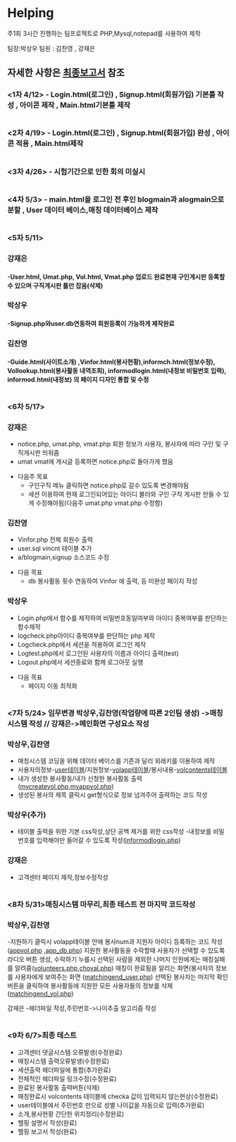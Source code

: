 # Helping

주1회 3시간 진행하는 팀프로젝트로 PHP,Mysql,notepad를 사용하여 제작

팀장:박상우 팀원 : 김찬영 , 강재은

## 자세한 사항은 [최종보고서](https://github.com/chanyoungkim1/HelpingProject_PHP-MYSQL/commit/19236cc4d318d67ba16bfcc39468c792f896232f) 참조

### <1차 4/12> - Login.html(로그인) , Signup.html(회원가입) 기본틀 작성 , 아이콘 제작 , Main.html기본틀 제작
#
### <2차 4/19> - Login.html(로그인) , Signup.html(회원가입) 완성 , 아이콘 적용 , Main.html제작
#
### <3차 4/26> - 시험기간으로 인한 회의 미실시
#
### <4차 5/3>  - main.html을 로그인 전 후인 blogmain과 alogmain으로 분할 , User 데이터 베이스,매칭 데이터베이스 제작
#
### <5차 5/11>
### 강재은
#### -User.html, Umat.php, Vol.html, Vmat.php 업로드 완료현재 구인게시판 등록할 수 있으며 구직게시판 틀만 잡음(삭제)

### 박상우
#### -Signup.php와user.db연동하여 회원등록이 가능하게 제작완료

### 김찬영
#### -Guide.html(사이트소개) ,Vinfor.html(봉사현황),informch.html(정보수정), Vollookup.html(봉사활동 내역조회), informodlogin.html(내정보 비밀번호 입력), informod.html(내정보) 의 페이지 디자인 통합 및 수정
#
### <6차 5/17>

### 강재은
* notice.php, umat.php, vmat.php 회원 정보가 사용자, 봉사자에 따라 구인 및 구직게시판 띄워줌 
* umat vmat에 게시글 등록하면 notice.php로 돌아가게 했음
+ 다음주 목표
  + 구인구직 메뉴 클릭하면 notice.php로 갈수 있도록 변경해야됨
  + 세션 이용하여 현재 로그인되어있는 아이디 불러와 구인 구직 게시판 만들 수 있게 수정해야됨(다음주 umat.php vmat.php 수정함)

### 김찬영
* Vinfor.php 전체 회원수 출력 
* user.sql vincnt 테이블 추가 
* a/blogmain,signup 소스코드 수정
+ 다음 목표 
    + db 봉사활동 횟수 연동하여 Vinfor 에 출력, 등 미완성 페이지 작성

### 박상우
 * Login.php에서 함수를 제작하여 비밀번호동일여부와 아이디 중복여부를 판단하는 함수제작
 * logcheck.php아이디 중복여부를 판단하는 php 제작
 * Logcheck.php에서 세션을 적용하여 로그인 제작
 * Logtest.php에서 로그인된 사용자의 이름과 아이디 출력(test)
 * Logout.php에서 세션종료와 함께 로그아웃 실행

 + 다음 목표
    + 페이지 이동 최적화
#

### <7차 5/24> 임무변경 박상우,김찬영(작업량에 따른 2인팀 생성) ->매칭시스템 작성 // 강재은->메인화면 구성요소 작성

### 박상우,김찬영
 * 매칭시스템 코딩을 위해 데이터 베이스를 기존과 달리 외래키를 이용하여 제작
 * 사용자의정보-[user테이블](https://github.com/chanyoungkim1/HelpingProject_PHP-MYSQL/blob/main/database/user.sql)/지원정보-[volapp테이블](https://github.com/chanyoungkim1/HelpingProject_PHP-MYSQL/blob/main/database/volapp.sql)/봉사내용-[volcontents테이블](https://github.com/chanyoungkim1/HelpingProject_PHP-MYSQL/blob/main/database/volcontents.sql)
 * 내가 생성한 봉사활동/내가 신청한 봉사활동 출력([mycreatevol.php](https://github.com/chanyoungkim1/HelpingProject_PHP-MYSQL/blob/main/mycreatevol.php),[myappvol.php](https://github.com/chanyoungkim1/HelpingProject_PHP-MYSQL/blob/main/myappvol.php))
 * 생성된 봉사의 제목 클릭시 get형식으로 정보 넘겨주어 출력하는 코드 작성

### 박상우(추가)
 * 테이블 출력을 위한 기본 css작성,상단 공백 제거를 위한 css작성 -내정보를 비밀번호를 입력해야만 들어갈 수 있도록 작성([informodlogin.php](https://github.com/chanyoungkim1/HelpingProject_PHP-MYSQL/blob/main/informodlogin.php ))

### 강재은
 * 고객센터 페이지 제작,정보수정작성
#

### <8차 5/31>매칭시스템 마무리,최종 테스트 전 마지막 코드작성

### 박상우,김찬영
-지원하기 클릭시 volapp테이블 안에 봉사num과 지원자 아이디 등록하는 코드 작성([appvol.php](https://github.com/chanyoungkim1/HelpingProject_PHP-MYSQL/blob/main/appvol.php ) ,[app_db.php](https://github.com/chanyoungkim1/HelpingProject_PHP-MYSQL/blob/main/app_db.php ))
지원한 봉사활동을 수락할때 사용자가 선택할 수 있도록 라디오 버튼 생성, 수락하기 누를시 선택된 사람을 제외한 나머지 인원에게는 매칭실패를 알려줌([volunteers.php](https://github.com/chanyoungkim1/HelpingProject_PHP-MYSQL/blob/main/volunteers.php),[choval.php](https://github.com/chanyoungkim1/HelpingProject_PHP-MYSQL/blob/main/choval.php ))
매칭이 완료됨을 알리는 화면(봉사자의 정보를 사용자에게 보여주는 화면 ([matchingend_user.php](https://github.com/chanyoungkim1/HelpingProject_PHP-MYSQL/blob/main/matchingend_user.php ))
선택된 봉사자는 마지막 확인버튼을 클릭하여 봉사활동에 지원한 모든 사용자들의 정보를 삭제([matchingend_vol.php](https://github.com/chanyoungkim1/HelpingProject_PHP-MYSQL/blob/main/matchingend_vol.php ))

강재은
-헤더파일 작성,주민번호->나이추출 알고리즘 작성
#

### <9차 6/7>최종 테스트
 * 고객센터 댓글시스템 오류발생(수정완료)
 * 매칭시스템 출력오류발생(수정완료)
 * 세션출력 헤더파일에 통합(추가완료)
 * 전체적인 헤더파일 링크수정(수정완료)
 * 완료된 봉사활동 출력버튼(삭제)
 * 매칭완료시 volcontents 테이블에 checka 값이 입력되지 않는현상(수정완료)
 * user테이블에서 주민번호 만으로 성별 나이값을 자동으로 입력(추가완료)
 * 소개,봉사현황 간단한 위치정리(수정완료)
 * 헬핑 설명서 작성(완료)
 * 헬핑 보고서 작성(완료)
